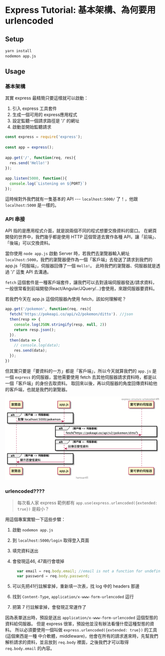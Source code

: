 # Express Tutorial: 基本架構、為何要用 urlencoded

## Setup

```bash
yarn install
nodemon app.js
```

## Usage

### 基本架構

其實 express 最精簡只要這樣就可以啟動：
1. 引入 express 工具套件
2. 生成一個可用的 express應用程式
3. 設定監聽一個請求路徑是 '/' 的網址
4. 啟動並開始監聽請求

```javascript
const express = require('express');

const app = express();

app.get('/', function(req, res){
  res.send('Hello!')
});

app.listen(5000, function(){
  console.log(`Listening on ${PORT}`)
});
```

這時候對外我們就有一隻基本的 API --- `localhost:5000/` 了！，他跟 `localhost:5000` 是一樣的。

### API 串接

API 指的是應用程式介面，就是說兩個不同的程式想要交換資料的窗口。
在網頁開發的世界中，我們幾乎都是使用 HTTP 這個管道去實作各種 API，讓「前端」、「後端」可以交換資料。

當你使用 `node app.js` 啟動 Server 時，若我們去瀏覽器輸入網址 `localhost:5000`，我們的瀏覽器便作為一個「客戶端」去發送了請求到我們的 app.js「伺服端」，伺服器回傳了一個 `Hello!`。
此時我們的瀏覽器、伺服器就是透過 '/' 這隻 API 去溝通。

`fetch` 這個套件是一種客戶端套件，讓我們可以去對遠端伺服器發送/請求資料，一般很常看到前端開發(React/Angular/JQuery/...)會使用，來跟伺服器要資料。

若我們今天在 app.js 這個伺服器內使用 fetch，該如何理解呢？

```javascript
app.get('/pokemon', function(req, res){
  fetch('https://pokeapi.co/api/v2/pokemon/ditto'). //json
  then(resp => {
    console.log(JSON.stringify(resp, null, 2))
    return resp.json();
  }).
  then(data => {
    // console.log(data);
    res.send(data);
  });
})

```

但其實只要是「要資料的一方」都是「客戶端」，所以今天就算我們的 `app.js` 是一個 `express` 的伺服器，當他需要使用 fetch 去其他伺服器請求資料時，都是以一個「客戶端」的身份去取資料。
取回來以後，再以伺服器的角度回傳資料給他的客戶端，也就是我們的瀏覽器。

![](./API_Flow.png)

### urlencoded????

> 每次看人家 express 範例都有 `app.use(express.urlencoded({extended: true})` 是殺小？

用這個專案實驗一下這些步驟：

1. 啟動 `nodemon app.js`
2. 到 `localhost:5000/login` 取得登入頁面
3. 填完資料送出
4. 會發現這46, 47兩行會壞掉

    ```javascript
      var email = req.body.email; //email is not a function for undefined 
      var password = req.body.password;
    ```

4. 可以先把41行註解拿掉，重新填一次表，找 log 中的 headers 那邊
5. 找到 `Content-Type`, `application/x-www-form-urlencoded` 這行
6. 把第 7 行註解拿掉，會發現正常運作了

因為表單送出時，預設是送出 `application/x-www-form-urlencoded` 這個型態的資料給伺服器。
但是 express 很笨，預設他並沒有辦法看懂什麼這種型態的資料。
所以必須要使用一個叫做 `express.urlencoded({extended: true})` 的工具(這個東西是一種 中介軟體，middleware)，他會在所有的請求進來時，先幫我們解析請求的資料，並且放到 `req.body` 裡面，之後我們才可以取得 `req.body.email` 的內容。

